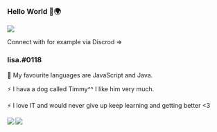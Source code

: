 ### Hello World 👋🌍
![](https://komarev.com/ghpvc/?username=Monkera&label=profile+visitors+🍰)

Connect with for example via Discrod =>
### lisa.#0118

🌱 My favourite languages are JavaScript and Java.  
                         
⚡ I hava a dog called Timmy^^ I like him very much.

⚡ I love IT and would never give up keep learning and getting better <3


<a href="https://github.com/anuraghazra/github-readme-stats">
  <img align="left" src="https://github-readme-stats.vercel.app/api/top-langs/?username=Monkera&theme=dracula&notebook&hide=jupyter%20notebook,HTML" />
</a><a href="https://github.com/anuraghazra/github-readme-stats">
  <img align="left" src="https://github-readme-stats.vercel.app/api?username=Monkera&hide=contribs,prs&count_private=true&show_icons=true&theme=dracula" />
</a>
 

